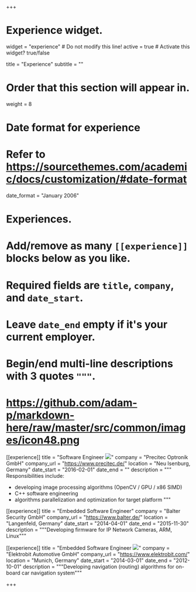 +++
# Experience widget.
widget = "experience"  # Do not modify this line!
active = true  # Activate this widget? true/false

title = "Experience"
subtitle = ""

# Order that this section will appear in.
weight = 8

# Date format for experience
#   Refer to https://sourcethemes.com/academic/docs/customization/#date-format
date_format = "January 2006"

# Experiences.
#   Add/remove as many `[[experience]]` blocks below as you like.
#   Required fields are `title`, `company`, and `date_start`.
#   Leave `date_end` empty if it's your current employer.
#   Begin/end multi-line descriptions with 3 quotes `"""`.
# https://github.com/adam-p/markdown-here/raw/master/src/common/images/icon48.png
[[experience]]
  title = "Software Engineer ![](/img/precitec2.png)"
  company = "Precitec Optronik GmbH"
  company_url = "https://www.precitec.de/"
  location = "Neu Isenburg, Germany"
  date_start = "2016-02-01"
  date_end = ""
  description = """
  Responsibilities include:

  * developing image processing algorithms (OpenCV / GPU / x86 SIMD)
  * C++ software engineering
  * algorithms parallelization and optimization for target platform
  """

[[experience]]
  title = "Embedded Software Engineer"
  company = "Balter Security GmbH"
  company_url = "https://www.balter.de/"
  location = "Langenfeld, Germany"
  date_start = "2014-04-01"
  date_end = "2015-11-30"
  description = """Developing firmware for IP Network Cameras, ARM, Linux"""

[[experience]]
  title = "Embedded Software Engineer ![](/img/EB.png)"
  company = "Elektrobit Automotive GmbH"
  company_url = "https://www.elektrobit.com/"
  location = "Munich, Germany"
  date_start = "2014-03-01"
  date_end = "2012-10-01"
  description = """Developing navigation (routing) algorithms for on-board car navigation system"""

+++
